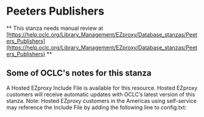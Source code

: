 # Peeters Publishers
** This stanza needs manual review at [https://help.oclc.org/Library_Management/EZproxy/Database_stanzas/Peeters_Publishers](https://help.oclc.org/Library_Management/EZproxy/Database_stanzas/Peeters_Publishers) **

## Some of OCLC's notes for this stanza

A Hosted EZproxy Include File is available for this resource. Hosted EZproxy customers will receive automatic updates with OCLC&rsquo;s latest version of this stanza. Note: Hosted EZproxy customers in the Americas using self-service may reference the Include File by adding the following line to config.txt:

&nbsp;
